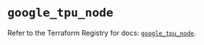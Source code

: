 # `google_tpu_node`

Refer to the Terraform Registry for docs: [`google_tpu_node`](https://registry.terraform.io/providers/hashicorp/google-beta/6.13.0/docs/resources/google_tpu_node).
